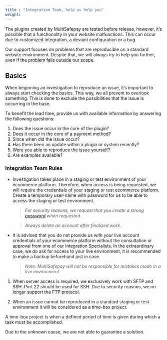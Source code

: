 ```yaml
---
title : "Integration Team, help us help you"
weight:
---
```


The plugins created by MultiSafepay are tested before release, however, it’s possible that a functionality in your website malfunctions. This can occur due to customized integration, a deviant configuration or a bug.

Our support focuses on problems that are reproducible on a standard website environment. Despite that, we will always try to help you further, even if the problem falls outside our scope.

## Basics 
When beginning an investigation to reproduce an issue, it’s important to always start checking the basics. This way, we all prevent to overlook something. This is done to exclude the possibilities that the issue is occurring in the base.

To benefit the lead time, provide us with available information by answering the following questions:

1. Does the issue occur in the core of the plugin?
2. Does it occur in the core of a payment method?
3. Since when did the issue occur?
4. Has there been an update within a plugin or system recently?
5. Were you able to reproduce the issue yourself?
6. Are examples available?

### Integration Team Rules


* Investigation takes place in a staging or test environment of your ecommerce platform. Therefore, when access is being requested, we will require the credentials of your staging or test ecommerce platform. Create a temporary user-name with password for us to be able to access the staging or test environment.  

   >_For security reasons, we request that you create a strong [password](https://www.lastpass.com/nl/password-generator) when requested._

   >_Always delete an account after finalized work._

* It is advised that you do not provide us with your live account credentials of your ecommerce platform without the consultation or approval from one of our Integration Specialists. In the extraordinary case, we do ask for access to your live environment, it is recommended to make a backup beforehand just in case.

  >_Note: MultiSafepay will not be responsible for mistakes made in a live environment._

1. When server access is required, we exclusively work with SFTP and SSH. Port 22 should be used for SSH. Due to security reasons, we no longer support the FTP protocol.

2. When an issue cannot be reproduced in a standard staging or test environment it will be considered as a time-box project.

  A time-box project is when a defined period of time is given during which a task must be accomplished.

  Due to the unknown cause, we are not able to guarantee a solution.
